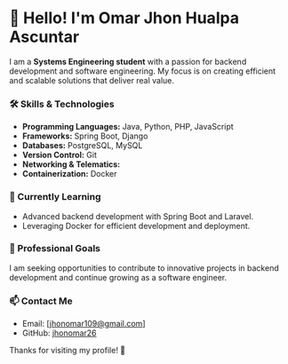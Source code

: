 # 👋 Hello! I'm Omar Jhon Hualpa Ascuntar  

I am a **Systems Engineering student** with a passion for backend development and software engineering. My focus is on creating efficient and scalable solutions that deliver real value.  

### 🛠️ Skills & Technologies  
- **Programming Languages:** Java, Python, PHP, JavaScript 
- **Frameworks:** Spring Boot, Django  
- **Databases:** PostgreSQL, MySQL  
- **Version Control:** Git  
- **Networking & Telematics:**
- **Containerization:** Docker  

### 🌱 Currently Learning  
- Advanced backend development with Spring Boot and Laravel.  
- Leveraging Docker for efficient development and deployment.  

### 💼 Professional Goals  
I am seeking opportunities to contribute to innovative projects in backend development and continue growing as a software engineer.  

### 📫 Contact Me  
- Email: [jhonomar109@gmail.com]    
- GitHub: [jhonomar26](https://github.com/jhonomar26)  

Thanks for visiting my profile! 🚀
